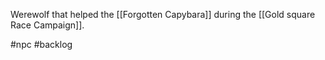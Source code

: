 Werewolf that helped the [[Forgotten Capybara]] during the [[Gold square Race Campaign]].

#npc #backlog 